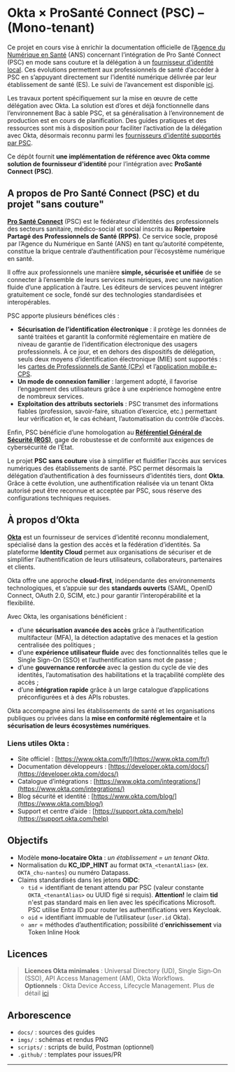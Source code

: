 
# Okta × ProSanté Connect (PSC) – (Mono‑tenant)

Ce projet en cours vise à enrichir la documentation officielle de l’[Agence du Numérique en Santé](https://esante.gouv.fr/lagence) (ANS) concernant l’intégration de Pro Santé Connect (PSC) en mode sans couture et la délégation à un [fournisseur d'identité local](https://industriels.esante.gouv.fr/produits-et-services/pro-sante-connect/delegation-un-fournisseur-d-identite-local). Ces évolutions permettent aux professionnels de santé d’accéder à PSC en s’appuyant directement sur l’identité numérique délivrée par leur établissement de santé (ES). Le suivi de l’avancement est disponible [ici](https://industriels.esante.gouv.fr/produits-et-services/pro-sante-connect/travaux-en-cours).

Les travaux portent spécifiquement sur la mise en œuvre de cette délégation avec Okta. La solution est d’ores et déjà fonctionnelle dans l’environnement Bac à sable PSC, et sa généralisation à l’environnement de production est en cours de planification. Des guides pratiques et des ressources sont mis à disposition pour faciliter l’activation de la délégation avec Okta, désormais reconnu parmi les [fournisseurs d’identité supportés par PSC](https://industriels.esante.gouv.fr/produits-et-services/pro-sante-connect/documentation-technique-idp-externe).

Ce dépôt fournit **une implémentation de référence avec Okta comme solution de fournisseur d'identité** pour l’intégration avec **ProSanté Connect (PSC)**.  

## A propos de Pro Santé Connect (PSC) et du projet "sans couture"

[**Pro Santé Connect**](https://esante.gouv.fr/produits-services/pro-sante-connect) (PSC) est le fédérateur d’identités des professionnels des secteurs sanitaire, médico-social et social inscrits au **Répertoire Partagé des Professionnels de Santé (RPPS)**. Ce service socle, proposé par l’Agence du Numérique en Santé (ANS) en tant qu’autorité compétente, constitue la brique centrale d’authentification pour l’écosystème numérique en santé.

Il offre aux professionnels une manière **simple, sécurisée et unifiée** de se connecter à l’ensemble de leurs services numériques, avec une navigation fluide d’une application à l’autre. Les éditeurs de services peuvent intégrer gratuitement ce socle, fondé sur des technologies standardisées et interopérables.

PSC apporte plusieurs bénéfices clés :

* **Sécurisation de l’identification électronique** : il protège les données de santé traitées et garantit la conformité réglementaire en matière de niveau de garantie de l’identification électronique des usagers professionnels. À ce jour, et en dehors des dispositifs de délégation, seuls deux moyens d’identification électronique (MIE) sont supportés : les [cartes de Professionnels de Santé (CPx)](https://esante.gouv.fr/produits-services/cartes-de-professionnels-de-sante) et l’[application mobile e-CPS](https://esante.gouv.fr/produits-services/e-cps).
* **Un mode de connexion familier** : largement adopté, il favorise l’engagement des utilisateurs grâce à une expérience homogène entre de nombreux services.
* **Exploitation des attributs sectoriels** : PSC transmet des informations fiables (profession, savoir-faire, situation d’exercice, etc.) permettant leur vérification et, le cas échéant, l’automatisation du contrôle d’accès.

Enfin, PSC bénéficie d’une homologation au [**Référentiel Général de Sécurité (RGS)**](https://cyber.gouv.fr/le-referentiel-general-de-securite-rgs), gage de robustesse et de conformité aux exigences de cybersécurité de l’État.

Le projet **PSC sans couture** vise à simplifier et fluidifier l’accès aux services numériques des établissements de santé.
PSC permet désormais la délégation d’authentification à des fournisseurs d’identités tiers, dont **Okta**.
Grâce à cette évolution, une authentification réalisée via un tenant Okta autorisé peut être reconnue et acceptée par PSC, sous réserve des configurations techniques requises.

## À propos d’Okta

[**Okta**](https://www.okta.com/fr/) est un fournisseur de services d’identité reconnu mondialement, spécialisé dans la gestion des accès et la fédération d’identités. Sa plateforme **Identity Cloud** permet aux organisations de sécuriser et de simplifier l’authentification de leurs utilisateurs, collaborateurs, partenaires et clients.

Okta offre une approche **cloud-first**, indépendante des environnements technologiques, et s’appuie sur des **standards ouverts** (SAML, OpenID Connect, OAuth 2.0, SCIM, etc.) pour garantir l’interopérabilité et la flexibilité.

Avec Okta, les organisations bénéficient :

* d’une **sécurisation avancée des accès** grâce à l’authentification multifacteur (MFA), la détection adaptative des menaces et la gestion centralisée des politiques ;
* d’une **expérience utilisateur fluide** avec des fonctionnalités telles que le Single Sign-On (SSO) et l’authentification sans mot de passe ;
* d’une **gouvernance renforcée** avec la gestion du cycle de vie des identités, l’automatisation des habilitations et la traçabilité complète des accès ;
* d’une **intégration rapide** grâce à un large catalogue d’applications préconfigurées et à des APIs robustes.

Okta accompagne ainsi les établissements de santé et les organisations publiques ou privées dans la **mise en conformité réglementaire** et la **sécurisation de leurs écosystèmes numériques**.

### Liens utiles Okta :

* Site officiel : [https://www.okta.com/fr/](https://www.okta.com/fr/)
* Documentation développeurs : [https://developer.okta.com/docs/](https://developer.okta.com/docs/)
* Catalogue d’intégrations : [https://www.okta.com/integrations/](https://www.okta.com/integrations/)
* Blog sécurité et identité : [https://www.okta.com/blog/](https://www.okta.com/blog/)
* Support et centre d’aide : [https://support.okta.com/help](https://support.okta.com/help)

## Objectifs

- Modèle **mono‑locataire Okta** : *un établissement = un tenant Okta*.
- Normalisation du **KC_IDP_HINT** au format `OKTA_<tenantAlias>` (ex. `OKTA_chu-nantes`) ou numéro Datapass.
- Claims standardisés dans les jetons **OIDC**:
  - `tid` = identifiant de tenant attendu par PSC (valeur constante `OKTA_<tenantAlias>` ou UUID figé si requis).
  **Attention!** le claim **tid** n'est pas standard mais en lien avec les spécifications Microsoft. PSC utilise Entra ID pour router les authentifications vers Keycloak. 
  - `oid` = identifiant immuable de l’utilisateur (`user.id` Okta).
  - `amr` = méthodes d’authentification; possibilité d’**enrichissement** via Token Inline Hook

## Licences

> **Licences Okta minimales** : Universal Directory (UD), Single Sign‑On (SSO), API Access Management (AM), Okta Workflows.  
> **Optionnels** : Okta Device Access, Lifecycle Management.
Plus de détail [ici](./LICENSE.md)

## Arborescence

- `docs/` : sources des guides 
- `imgs/` : schémas  et rendus PNG 
- `scripts/` : scripts de build, Postman (optionnel)
- `.github/` : templates pour issues/PR

---
